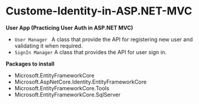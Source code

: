 # Custome-Identity-in-ASP.NET-MVC

**User App (Practicing User Auth in ASP.NET MVC)**

* ```User Manager ``` A class that provide the API for registering new user and validating it when required.
* ```SignIn Manager``` A class that provides the API for user sign in.

__Packages to install__
* Microsoft.EntityFrameworkCore
* Microsoft.AspNetCore.Identity.EntityFrameworkCore
* Microsoft.EntityFrameworkCore.Tools
* Microsoft.EntityFrameworkCore.SqlServer
